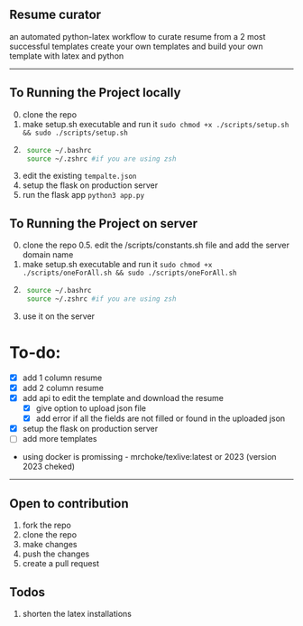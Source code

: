 ## Resume curator
an automated python-latex workflow to curate resume from a 2 most successful templates
create your own templates and build your own template with latex and python

---
## To Running the Project locally
0. clone the repo
1. make setup.sh executable and run it ```sudo chmod +x ./scripts/setup.sh && sudo ./scripts/setup.sh```
2. ```bash
    source ~/.bashrc
    source ~/.zshrc #if you are using zsh
    ```
2. edit the existing `tempalte.json`
3. setup the flask on production server 
4. run the flask app ```python3 app.py```

## To Running the Project on server
0. clone the repo
0.5. edit the /scripts/constants.sh file and add the server domain name 
1. make setup.sh executable and run it ```sudo chmod +x ./scripts/oneForAll.sh && sudo ./scripts/oneForAll.sh```
2. ```bash
    source ~/.bashrc
    source ~/.zshrc #if you are using zsh
    ```
3. use it on the server


# To-do:
- [x] add 1 column resume
- [x] add 2 column resume
- [x] add api to edit the template and download the resume
    - [x] give option to upload json file
    - [x] add error if all the fields are not filled or found in the uploaded json
- [x] setup the flask on production server
- [ ] add more templates
- using docker is promissing - mrchoke/texlive:latest or 2023 (version 2023 cheked)


<!-- open to contribution section -->
---
## Open to contribution 
1. fork the repo
2. clone the repo
3. make changes
4. push the changes
5. create a pull request


<!-- todos -->

## Todos
1. shorten the latex installations 
